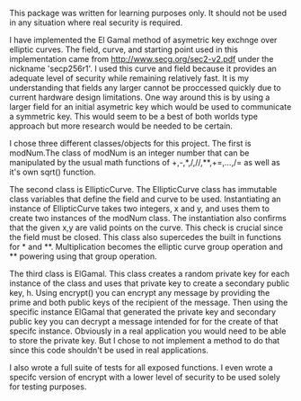 This package was written for learning purposes only. It should not be used in any situation where real security is required.

I have implemented the El Gamal method of asymetric key exchnge over elliptic curves. The field, curve, and starting point used in this implementation came from http://www.secg.org/sec2-v2.pdf under the nickname 'secp256r1'. I used this curve and field because it provides an adequate level of security while remaining relatively fast. It is my understanding that fields any larger cannot be proccessed quickly due to current hardware design limitations. One way around this is by using a larger field for an initial asymetric key which would be used to communicate a symmetric key. This would seem to be a best of both worlds type approach but more research would be needed to be certain.

I chose three different classes/objects for this project. The first is modNum.The class of modNum is an integer number that can be manipulated by the usual math functions of +,-,*,/,//,**,+=,...,/= as well as it's own sqrt() function.

The second class is EllipticCurve. The EllipticCurve class has immutable class variables that define the field and curve to be used. Instantiating  an instance of EllipticCurve takes two integers, x and y, and uses them to create two instances of the modNum class. The instantiation also confirms that the given x,y are valid points on the curve. This check is crucial since the field must be closed. This class also supercedes the built in functions for * and **. Multiplication becomes the elliptic curve group operation and ** powering using that group operation.

The third class is ElGamal. This class creates a random private key for each instance of the class and uses that private key to create a secondary public key, h. Using encrypt() you can encrypt any message by providing the prime and both public keys of the recipient of the message. Then using the specific instance ElGamal that generated the private key and secondary public key you can decrypt a message intended for for the create of that specifc instance. Obviously in a real application you would need to be able to store the private key. But I chose to not implement a method to do that since this code shouldn't be used in real applications.

I also wrote a full suite of tests for all exposed functions. I even wrote a specifc version of encrypt with a lower level of security to be used solely for testing purposes. 